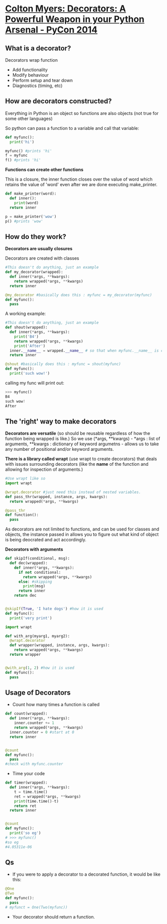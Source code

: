 # [Colton Myers: Decorators: A Powerful Weapon in your Python Arsenal - PyCon 2014](https://www.youtube.com/watch?v=9oyr0mocZTg)

## What is a decorator?

Decorators wrap function
- Add functionality
- Modify behaviour
- Perform setup and tear down
- Diagnostics (timing, etc)

## How are decorators constructed?

Everything in Python is an object so functions are also objects (not true for some other languages)

So python can pass a function to a variable and call that variable:

```python
def myfunc():
  print('hi')

myfunc() #prints 'hi'
f = myfunc
f() #prints 'hi'
```

**Functions can create other functions**

This is a closure, the inner function closes over the value of word which retains the value of 'word' even after we are done executing make_printer.

```python
def make_printer(word):
  def inner():
    print(word)
  return inner

p = make_printer('wow')
p() #prints 'wow'
```
## How do they work?

**Decorators are usually closures**

Decorators are created with classes

```python
#This doesn't do anything, just an example
def my_decorator(wrapped):
  def inner(*args, **kwargs):
    return wrapped(*args, **kwargs)
  return inner

@my_decorator #basically does this : myfunc = my_decorator(myfunc)
def myfunc():
  pass
```

A working example:

```python
#This doesn't do anything, just an example
def shout(wrapped):
  def inner(*args, **kwargs):
    print('B4')
    return wrapped(*args, **kwargs)
    print('After')
  inner.__name__ = wrapped.__name__ # so that when myfunc.__name__ is called, returns myfunc (instead of returning 'inner')
  return inner

@shout #basically does this : myfunc = shout(myfunc)
def myfunc():
  print('such wow!')
```
calling my func will print out:

```python
>>> myfunc()
B4
such wow!
After
```
## The 'right' way to make decorators

**Decorators are versatile** (so should be reusable regardless of how the function being wrapped is like.)
So we use (\*args, \*\*kwargs) - \*args : list of arguments, \*\*kwargs : dictionary of keyword argumetns -   allows us to take any number of positional and/or keyword arguments.

**There is a library called wrapt** (use wrapt to create decorators) that deals with issues surrounding decorators (like the __name__ of the function and allowing for inspection of arguments.)

```python
#Use wrapt like so
import wrapt

@wrapt.decorator #just need this instead of nested variables.
def pass_thr(wrapped, instance, args, kwargs):
  return wrapped(*args, **kwargs)

@pass_thr
def function():
  pass
```
As decorators are not limited to functions, and can be used for classes and objects, the instance passed in allows you to figure out what kind of object is being deocrated and act accordingly.

**Decorators with arguments**
```python
def skipIf(conditional, msg):
  def dec(wrapped):
    def inner(*args, **kwargs):
      if not conditional:
        return wrapped(*args, **kwargs)
      else: #skipping
        print(msg)
      return inner
    return dec


@skipIf(True, 'I hate dogs') #how it is used
def myfunc():
  print('very print')
```

```python
import wrapt

def with_arg(myarg1, myarg2):
  @wrapt.decorator
  def wrapper(wrapped, instance, args, kwargs):
    return wrapped(*args, **kwargs)
  return wrapper


@with_arg(1, 2) #how it is used
def myfunc():
  pass
```

## Usage of Decorators
- Count how many times a function is called
```python
def count(wrapped):
  def inner(*args, **kwargs):
    inner.counter += 1
    return wrapped(*args, **kwargs)
  inner.counter = 0 #start at 0
  return inner


@count
def myfunc():
  pass
#check with myfunc.counter
```

- Time your code
```python
def timer(wrapped):
  def inner(*args, **kwargs):
    t = time.time()
    ret = wrapped(*args, **kwargs)
    print(time.time()-t)
    return ret
  return inner


@count
def myfunc():
  print('so eg')
# >>> myfunc()
#so eg
#4.05311e-06
```
## Qs
- If you were to apply a decorator to a decorated function, it would be like this:

```python
@One
@Two
def myfunc():
  pass
# myfunct = One(Two(myfunc))
```

- Your decorator should return a function.
